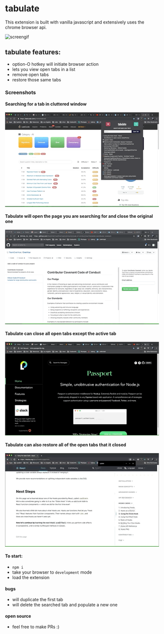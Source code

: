 # tabulate
This extension is built with vanilla javascript and extensively uses the chrome browser api.

![screengif](https://github.com/drewngyen/tabulate/blob/master/assets/tabulate-screen.gif?raw=true)
## tabulate features:
* option-O hotkey will initiate browser action 
* lets you view open tabs in a list
* remove open tabs
* restore those same tabs

### Screenshots
#### Searching for a tab in cluttered window
![search](https://github.com/drewngyen/tabulate/blob/master/assets/tabulate-ui-2.gif?raw=true)
#### Tabulate will open the page you are searching for and close the original one
![reopen](https://github.com/drewngyen/tabulate/blob/master/assets/tabulate-ui.gif?raw=true)
#### Tabulate can close all open tabs except the active tab
![close](https://github.com/drewngyen/tabulate/blob/master/assets/close.gif?raw=true)
#### Tabulate can also restore all of the open tabs that it closed
![open](https://github.com/drewngyen/tabulate/blob/master/assets/restore-tabs.gif?raw=true)

#### To start:
- `npm i`
- take your browser to `development` mode
- load the extension
#### bugs 
* will duplicate the first tab
* will delete the searched tab and populate a new one
#### open source
- feel free to make PRs :)
